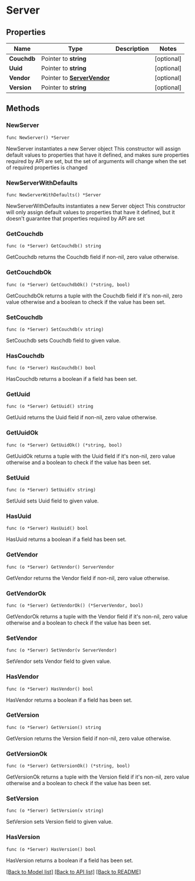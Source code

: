 # Server

## Properties

Name | Type | Description | Notes
------------ | ------------- | ------------- | -------------
**Couchdb** | Pointer to **string** |  | [optional] 
**Uuid** | Pointer to **string** |  | [optional] 
**Vendor** | Pointer to [**ServerVendor**](ServerVendor.md) |  | [optional] 
**Version** | Pointer to **string** |  | [optional] 

## Methods

### NewServer

`func NewServer() *Server`

NewServer instantiates a new Server object
This constructor will assign default values to properties that have it defined,
and makes sure properties required by API are set, but the set of arguments
will change when the set of required properties is changed

### NewServerWithDefaults

`func NewServerWithDefaults() *Server`

NewServerWithDefaults instantiates a new Server object
This constructor will only assign default values to properties that have it defined,
but it doesn't guarantee that properties required by API are set

### GetCouchdb

`func (o *Server) GetCouchdb() string`

GetCouchdb returns the Couchdb field if non-nil, zero value otherwise.

### GetCouchdbOk

`func (o *Server) GetCouchdbOk() (*string, bool)`

GetCouchdbOk returns a tuple with the Couchdb field if it's non-nil, zero value otherwise
and a boolean to check if the value has been set.

### SetCouchdb

`func (o *Server) SetCouchdb(v string)`

SetCouchdb sets Couchdb field to given value.

### HasCouchdb

`func (o *Server) HasCouchdb() bool`

HasCouchdb returns a boolean if a field has been set.

### GetUuid

`func (o *Server) GetUuid() string`

GetUuid returns the Uuid field if non-nil, zero value otherwise.

### GetUuidOk

`func (o *Server) GetUuidOk() (*string, bool)`

GetUuidOk returns a tuple with the Uuid field if it's non-nil, zero value otherwise
and a boolean to check if the value has been set.

### SetUuid

`func (o *Server) SetUuid(v string)`

SetUuid sets Uuid field to given value.

### HasUuid

`func (o *Server) HasUuid() bool`

HasUuid returns a boolean if a field has been set.

### GetVendor

`func (o *Server) GetVendor() ServerVendor`

GetVendor returns the Vendor field if non-nil, zero value otherwise.

### GetVendorOk

`func (o *Server) GetVendorOk() (*ServerVendor, bool)`

GetVendorOk returns a tuple with the Vendor field if it's non-nil, zero value otherwise
and a boolean to check if the value has been set.

### SetVendor

`func (o *Server) SetVendor(v ServerVendor)`

SetVendor sets Vendor field to given value.

### HasVendor

`func (o *Server) HasVendor() bool`

HasVendor returns a boolean if a field has been set.

### GetVersion

`func (o *Server) GetVersion() string`

GetVersion returns the Version field if non-nil, zero value otherwise.

### GetVersionOk

`func (o *Server) GetVersionOk() (*string, bool)`

GetVersionOk returns a tuple with the Version field if it's non-nil, zero value otherwise
and a boolean to check if the value has been set.

### SetVersion

`func (o *Server) SetVersion(v string)`

SetVersion sets Version field to given value.

### HasVersion

`func (o *Server) HasVersion() bool`

HasVersion returns a boolean if a field has been set.


[[Back to Model list]](../README.md#documentation-for-models) [[Back to API list]](../README.md#documentation-for-api-endpoints) [[Back to README]](../README.md)


